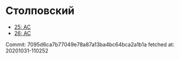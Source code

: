 # Столповский
- [25: AC](25.md)
- [26: AC](26.md)

Commit: 7095d6ca7b77049e78a87a13ba4bc64bca2a1b1a
 fetched at: 20201031-110252
